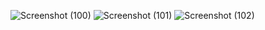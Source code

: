 ![Screenshot (100)](https://github.com/AtharvMirajkar/Product_CRUD_App/assets/96580089/7ab3f156-77bb-4c49-af23-160018b4f653)
![Screenshot (101)](https://github.com/AtharvMirajkar/Product_CRUD_App/assets/96580089/12a68a52-098e-41da-95aa-3b7931d5e2aa)
![Screenshot (102)](https://github.com/AtharvMirajkar/Product_CRUD_App/assets/96580089/0c025f30-ee14-497a-a1ab-563f5356c7d9)
